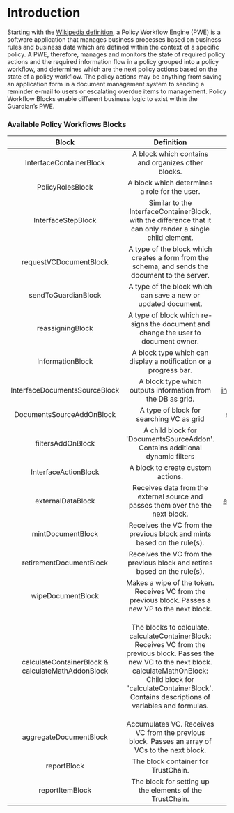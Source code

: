 # Introduction

Starting with the [Wikipedia definition](https://en.wikipedia.org/wiki/Workflow_engine), a Policy Workflow Engine (PWE) is a software application that manages business processes based on business rules and business data which are defined within the context of a specific policy. A PWE, therefore, manages and monitors the state of required policy actions and the required information flow in a policy grouped into a policy workflow, and determines which are the next policy actions based on the state of a policy workflow. The policy actions may be anything from saving an application form in a document management system to sending a reminder e-mail to users or escalating overdue items to management. Policy Workflow Blocks enable different business logic to exist within the Guardian’s PWE.

### Available Policy Workflows Blocks

|                       Block                       |                                                                                                                       Definition                                                                                                                        |                                                     Documentation Link                                                     |
| :-----------------------------------------------: | :-----------------------------------------------------------------------------------------------------------------------------------------------------------------------------------------------------------------------------------------------------: | :------------------------------------------------------------------------------------------------------------------------: |
|              InterfaceContainerBlock              |                                                                                                   A block which contains and organizes other blocks.                                                                                                    |                            [container-workflow-block.md](container-workflow-block.md 'mention')                            |
|                 PolicyRolesBlock                  |                                                                                                      A block which determines a role for the user.                                                                                                      |                                [roles-workflow-block.md](roles-workflow-block.md 'mention')                                |
|                InterfaceStepBlock                 |                                                                       Similar to the InterfaceContainerBlock, with the difference that it can only render a single child element.                                                                       |                                 [step-workflow-block.md](step-workflow-block.md 'mention')                                 |
|              requestVCDocumentBlock               |                                                                             A type of the block which creates a form from the schema, and sends the document to the server.                                                                             |                              [request-workflow-block.md](request-workflow-block.md 'mention')                              |
|                sendToGuardianBlock                |                                                                                              A type of the block which can save a new or updated document.                                                                                              |                                 [send-workflow-block.md](send-workflow-block.md 'mention')                                 |
|                 reassigningBlock                  |                                                                                   A type of block which re-signs the document and change the user to document owner.                                                                                    |                                    [reassigningblock.md](reassigningblock.md 'mention')                                    |
|                 InformationBlock                  |                                                                                            A block type which can display a notification or a progress bar.                                                                                             |                          [information-workflow-block.md](information-workflow-block.md 'mention')                          |
|           InterfaceDocumentsSourceBlock           |                                                                                               A block type which outputs information from the DB as grid.                                                                                               |                       [interfacedocumentssourceblock.md](interfacedocumentssourceblock.md 'mention')                       |
|             DocumentsSourceAddOnBlock             |                                                                                                        A type of block for searching VC as grid                                                                                                         |                           [documentssourceaddonblock.md](documentssourceaddonblock.md 'mention')                           |
|                 filtersAddOnBlock                 |                                                                                      A child block for 'DocumentsSourceAddon'. Contains additional dynamic filters                                                                                      |                                   [filtersaddonblock.md](filtersaddonblock.md 'mention')                                   |
|               InterfaceActionBlock                |                                                                                                            A block to create custom actions.                                                                                                            |                               [action-workflow-block.md](action-workflow-block.md 'mention')                               |
|                 externalDataBlock                 |                                                                                     Receives data from the external source and passes them over the the next block.                                                                                     |                        [external-data-workflow-block.md](external-data-workflow-block.md 'mention')                        |
|                 mintDocumentBlock                 |                                                                                         Receives the VC from the previous block and mints based on the rule(s).                                                                                         |                           [token-mint-workflow-block.md](token-mint-workflow-block.md 'mention')                           |
|              retirementDocumentBlock              |                                                                                        Receives the VC from the previous block and retires based on the rule(s).                                                                                        |                             [retirementdocumentblock.md](retirementdocumentblock.md 'mention')                             |
|                 wipeDocumentBlock                 |                                                                           Makes a wipe of the token. Receives VC from the previous block. Passes a new VP to the next block.                                                                            |                           [token-wipe-workflow-block.md](token-wipe-workflow-block.md 'mention')                           |
| calculateContainerBlock & calculateMathAddonBlock | <p>The blocks to calculate. calculateContainerBlock: Receives VC from the previous block. Passes the new VC to the next block.<br>calculateMathOnBlock: Child block for 'calculateContainerBlock'. Contains descriptions of variables and formulas.</p> | [calculatecontainerblock-and-calculatemathaddonblock.md](calculatecontainerblock-and-calculatemathaddonblock.md 'mention') |
|              aggregateDocumentBlock               |                                                                             Accumulates VC. Receives VC from the previous block. Passes an array of VCs to the next block.                                                                              |                       [aggregate-data-workflow-block.md](aggregate-data-workflow-block.md 'mention')                       |
|                    reportBlock                    |                                                                                                           The block container for TrustChain.                                                                                                           |                     [reportblock-and-reportitemblock.md](reportblock-and-reportitemblock.md 'mention')                     |
|                  reportItemBlock                  |                                                                                                The block for setting up the elements of the TrustChain.                                                                                                 |                     [reportblock-and-reportitemblock.md](reportblock-and-reportitemblock.md 'mention')                     |
